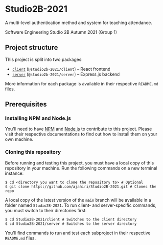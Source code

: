# Studio2B-2021

A multi-level authentication method and system for teaching attendance.

Software Engineering Studio 2B Autumn 2021 (Group 1)

## Project structure

This project is split into two packages:

- [`client`](./client) (`@studio2b-2021/client`) – React frontend
- [`server`](./server) (`@studio2b-2021/server`) – Express.js backend

More information for each package is available in their respective `README.md`
files.

## Prerequisites

### Installing NPM and Node.js

You'll need to have [NPM][npm] and [Node.js][nodejs] to contribute to this
project. Please visit their respective documentations to find out how to install
them on your own machine.

### Cloning this repository

Before running and testing this project, you must have a local copy of this
repository in your machine. Run the following commands on a new terminal
instance:

```shell
$ cd <directory you want to clone the repository to> # Optional
$ git clone https://github.com/ajahiri/Studio2B-2021.git # Clones the repo
```

A local copy of the latest version of the `main` branch will be available in a
folder named `Studio2B-2021`. To run client- and server-specific commands, you
must switch to their directories first:

```shell
$ cd Studio2B-2021/client # Switches to the client directory
$ cd Studio2B-2021/server # Switches to the server directory
```

You'll find commands to run and test each subproject in their respective
`README.md` files.

[npm]: https://www.npmjs.com
[nodejs]: https://nodejs.org
